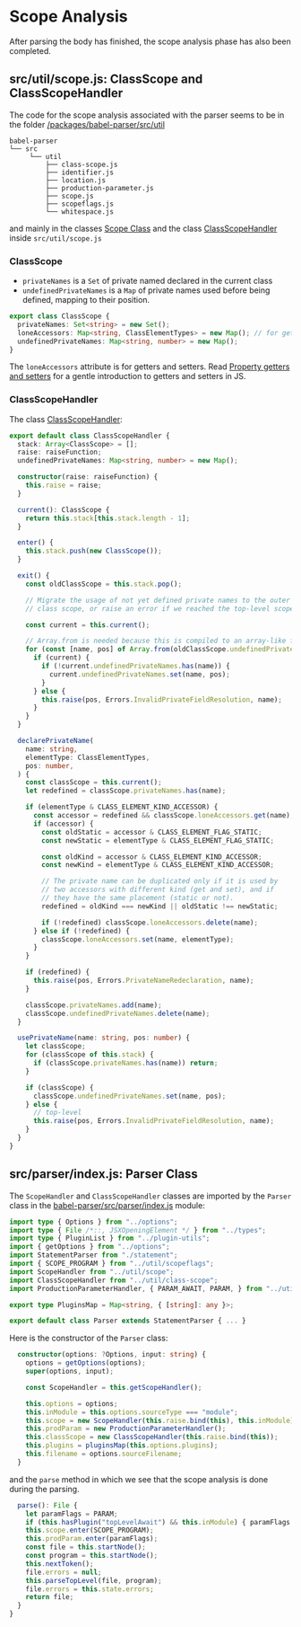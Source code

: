 
# Scope Analysis

After parsing the body has finished, the scope analysis phase has also been completed. 

## src/util/scope.js: ClassScope and ClassScopeHandler

The code for the scope analysis associated with the parser seems to be in the folder [/packages/babel-parser/src/util](https://github.com/ULL-ESIT-PL/babel-tanhauhau/tree/master/packages/babel-parser/src/util) 

```
babel-parser
└── src
     └── util
         ├── class-scope.js
         ├── identifier.js
         ├── location.js
         ├── production-parameter.js
         ├── scope.js
         ├── scopeflags.js
         └── whitespace.js
```

and mainly in the classes [Scope Class](https://github.com/ULL-ESIT-PL/babel-tanhauhau/blob/master/packages/babel-parser/src/util/scope.js#L22-34) and the class [ClassScopeHandler](https://github.com/ULL-ESIT-PL/babel-tanhauhau/blob/master/packages/babel-parser/src/util/scope.js#L40-L212) inside `src/util/scope.js`

### ClassScope

- `privateNames` is a `Set` of private named declared in the current class
- `undefinedPrivateNames` is a `Map` of private names used before being defined, mapping to their position.

```ts
export class ClassScope {
  privateNames: Set<string> = new Set();
  loneAccessors: Map<string, ClassElementTypes> = new Map(); // for getters and setters
  undefinedPrivateNames: Map<string, number> = new Map();
}
```

The `loneAccessors` attribute is for getters and setters.
Read [Property getters and setters](https://javascript.info/property-accessors#getters-and-setters) for a gentle introduction to getters and setters in JS.

### ClassScopeHandler

The class [ClassScopeHandler](https://github.com/ULL-ESIT-PL/babel-tanhauhau/blob/master/packages/babel-parser/src/util/scope.js#L40-L212):

```ts
export default class ClassScopeHandler {
  stack: Array<ClassScope> = [];
  raise: raiseFunction;
  undefinedPrivateNames: Map<string, number> = new Map();

  constructor(raise: raiseFunction) {
    this.raise = raise;
  }

  current(): ClassScope {
    return this.stack[this.stack.length - 1];
  }

  enter() {
    this.stack.push(new ClassScope());
  }

  exit() {
    const oldClassScope = this.stack.pop();

    // Migrate the usage of not yet defined private names to the outer
    // class scope, or raise an error if we reached the top-level scope.

    const current = this.current();

    // Array.from is needed because this is compiled to an array-like for loop
    for (const [name, pos] of Array.from(oldClassScope.undefinedPrivateNames)) {
      if (current) {
        if (!current.undefinedPrivateNames.has(name)) {
          current.undefinedPrivateNames.set(name, pos);
        }
      } else {
        this.raise(pos, Errors.InvalidPrivateFieldResolution, name);
      }
    }
  }

  declarePrivateName(
    name: string,
    elementType: ClassElementTypes,
    pos: number,
  ) {
    const classScope = this.current();
    let redefined = classScope.privateNames.has(name);

    if (elementType & CLASS_ELEMENT_KIND_ACCESSOR) {
      const accessor = redefined && classScope.loneAccessors.get(name);
      if (accessor) {
        const oldStatic = accessor & CLASS_ELEMENT_FLAG_STATIC;
        const newStatic = elementType & CLASS_ELEMENT_FLAG_STATIC;

        const oldKind = accessor & CLASS_ELEMENT_KIND_ACCESSOR;
        const newKind = elementType & CLASS_ELEMENT_KIND_ACCESSOR;

        // The private name can be duplicated only if it is used by
        // two accessors with different kind (get and set), and if
        // they have the same placement (static or not).
        redefined = oldKind === newKind || oldStatic !== newStatic;

        if (!redefined) classScope.loneAccessors.delete(name);
      } else if (!redefined) {
        classScope.loneAccessors.set(name, elementType);
      }
    }

    if (redefined) {
      this.raise(pos, Errors.PrivateNameRedeclaration, name);
    }

    classScope.privateNames.add(name);
    classScope.undefinedPrivateNames.delete(name);
  }

  usePrivateName(name: string, pos: number) {
    let classScope;
    for (classScope of this.stack) {
      if (classScope.privateNames.has(name)) return;
    }

    if (classScope) {
      classScope.undefinedPrivateNames.set(name, pos);
    } else {
      // top-level
      this.raise(pos, Errors.InvalidPrivateFieldResolution, name);
    }
  }
}
```
<!--
## src/parser/base.js: BaseParser

`scope.js` and `class-scope.js`  types are imported, reformatted and exported again by the [babel-parser/src/parser/base.js](https://github.com/ULL-ESIT-PL/babel-tanhauhau/blob/master/packages/babel-parser/src/parser/base.js#L7) module:

```ts
...
import type ScopeHandler from "../util/scope";
import type ClassScopeHandler from "../util/class-scope";

export default class BaseParser {
  // Properties set by constructor in index.js
  options: Options;       // Configurations options
  inModule: boolean;      // True if the code is in a module
  scope: ScopeHandler<*>; // Generic type
  classScope: ClassScopeHandler;
  ...

  state: State;  // Initialized by Tokenizer
  // input and length are not in state as they are constant and we do
  // not want to ever copy them, which happens if state gets cloned
  input: string;
  length: number;
  hasPlugin(name: string): boolean { return this.plugins.has(name); } // checks if a given plugin is available in the plugins map
  getPluginOption(plugin: string, name: string) { if (this.hasPlugin(plugin)) return this.plugins.get(plugin)[name]; } // Retrieves an option for a specified plugin
}
```

## src/parser/comments.js: CommentsParser Class

[The `BaseParser` class is imported by the `comments.js` module](https://github.com/ULL-ESIT-PL/babel-tanhauhau/blob/master/packages/babel-parser/src/parser/comments.js#L34) which adds the `CommentsParser` class to it:

```ts
import BaseParser from "./base";
...

export default class CommentsParser extends BaseParser { ... }
```

## error.js 

The `CommentsParser` class is imported by the `error.js` module. 

```
 src
  ├── parser
  │   ├── base.js
  │   ├── comments.js
  │   ├── error-message.js
  │   ├── error.js
  │   ├── expression.js
  │   ├── index.js
  │   ├── lval.js
  │   ├── node.js
  │   ├── statement.js
  │   └── util.js
```

The 
`ParserError` class inherits from the `CommentsParser`:

```ts
import { getLineInfo, type Position } from "../util/location";
import CommentsParser from "./comments";
type ErrorContext = {
  pos: number,
  loc: Position,
  missingPlugin?: Array<string>,
  code?: string,
};

export { ErrorMessages as Errors } from "./error-message.js";
export default class ParserError extends CommentsParser { ... }
```
-->

## src/parser/index.js: Parser Class

The `ScopeHandler` and `ClassScopeHandler` classes are imported by the `Parser` class in the [babel-parser/src/parser/index.js]() module:

```ts
import type { Options } from "../options";
import type { File /*::, JSXOpeningElement */ } from "../types";
import type { PluginList } from "../plugin-utils";
import { getOptions } from "../options";
import StatementParser from "./statement";
import { SCOPE_PROGRAM } from "../util/scopeflags";
import ScopeHandler from "../util/scope";
import ClassScopeHandler from "../util/class-scope";
import ProductionParameterHandler, { PARAM_AWAIT, PARAM, } from "../util/production-parameter";

export type PluginsMap = Map<string, { [string]: any }>;

export default class Parser extends StatementParser { ... } 
```

Here is the constructor of the `Parser` class:

```ts
  constructor(options: ?Options, input: string) {
    options = getOptions(options);
    super(options, input);

    const ScopeHandler = this.getScopeHandler();

    this.options = options;
    this.inModule = this.options.sourceType === "module";
    this.scope = new ScopeHandler(this.raise.bind(this), this.inModule);
    this.prodParam = new ProductionParameterHandler();
    this.classScope = new ClassScopeHandler(this.raise.bind(this));
    this.plugins = pluginsMap(this.options.plugins);
    this.filename = options.sourceFilename;
  }
```

and the `parse` method in which we see that the scope analysis is done during the parsing.

```ts
  parse(): File {
    let paramFlags = PARAM;
    if (this.hasPlugin("topLevelAwait") && this.inModule) { paramFlags |= PARAM_AWAIT; }
    this.scope.enter(SCOPE_PROGRAM);
    this.prodParam.enter(paramFlags);
    const file = this.startNode();
    const program = this.startNode();
    this.nextToken();
    file.errors = null;
    this.parseTopLevel(file, program);
    file.errors = this.state.errors;
    return file;
  }
}
```